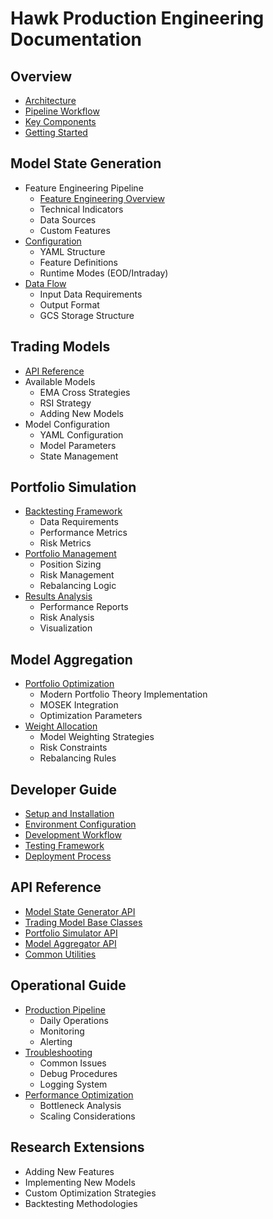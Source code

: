 # Hawk Production Engineering Documentation

## Overview

- [Architecture](overview/architecture.md)
- [Pipeline Workflow](overview/pipeline.md)
- [Key Components](overview/components.md)
- [Getting Started](overview/getting-started.md)

## Model State Generation

- Feature Engineering Pipeline
  - [Feature Engineering Overview](model-state-generation/feature-engineering.md)
  - Technical Indicators
  - Data Sources
  - Custom Features
- [Configuration](model-state-generation/configuration.md)
  - YAML Structure
  - Feature Definitions
  - Runtime Modes (EOD/Intraday)
- [Data Flow](model-state-generation/data-flow.md)
  - Input Data Requirements
  - Output Format
  - GCS Storage Structure

## Trading Models

- [API Reference](api/trading-models.md)
- Available Models
  - EMA Cross Strategies
  - RSI Strategy
  - Adding New Models
- Model Configuration
  - YAML Configuration
  - Model Parameters
  - State Management

## Portfolio Simulation

- [Backtesting Framework](portfolio-simulation/backtesting.md)
  - Data Requirements
  - Performance Metrics
  - Risk Metrics
- [Portfolio Management](portfolio-simulation/management.md)
  - Position Sizing
  - Risk Management
  - Rebalancing Logic
- [Results Analysis](portfolio-simulation/analysis.md)
  - Performance Reports
  - Risk Analysis
  - Visualization

## Model Aggregation

- [Portfolio Optimization](model-aggregation/optimization.md)
  - Modern Portfolio Theory Implementation
  - MOSEK Integration
  - Optimization Parameters
- [Weight Allocation](model-aggregation/weight-allocation.md)
  - Model Weighting Strategies
  - Risk Constraints
  - Rebalancing Rules

## Developer Guide

- [Setup and Installation](developer-guide/setup.md)
- [Environment Configuration](developer-guide/setup.md#environment-configuration)
- [Development Workflow](developer-guide/workflow.md)
- [Testing Framework](developer-guide/testing.md)
- [Deployment Process](developer-guide/deployment.md)

## API Reference

- [Model State Generator API](api/model-state-generator.md)
- [Trading Model Base Classes](api/trading-models.md)
- [Portfolio Simulator API](api/portfolio-simulator.md)
- [Model Aggregator API](api/model-aggregator.md)
- [Common Utilities](api/common.md)

## Operational Guide

- [Production Pipeline](operations/pipeline.md)
  - Daily Operations
  - Monitoring
  - Alerting
- [Troubleshooting](operations/troubleshooting.md)
  - Common Issues
  - Debug Procedures
  - Logging System
- [Performance Optimization](operations/performance.md)
  - Bottleneck Analysis
  - Scaling Considerations

## Research Extensions

- Adding New Features
- Implementing New Models
- Custom Optimization Strategies
- Backtesting Methodologies
